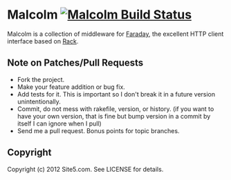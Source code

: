 # Malcolm [![Malcolm Build Status][Build Icon]][Build Status]

Malcolm is a collection of middleware for [Faraday](https://github.com/technoweenie/faraday),
the excellent HTTP client interface based on [Rack](http://rack.github.com/).

[Build Icon]: https://secure.travis-ci.org/site5/malcolm.png?branch=master
[Build Status]: https://travis-ci.org/site5/malcolm

## Note on Patches/Pull Requests

* Fork the project.
* Make your feature addition or bug fix.
* Add tests for it. This is important so I don't break it in a
  future version unintentionally.
* Commit, do not mess with rakefile, version, or history.
  (if you want to have your own version, that is fine but bump version in a
  commit by itself I can ignore when I pull)
* Send me a pull request. Bonus points for topic branches.

## Copyright

Copyright (c) 2012 Site5.com. See LICENSE for details.
